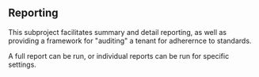 ## Reporting

This subproject facilitates summary and detail reporting, as well as providing a framework for "auditing" a tenant for adherernce to standards.

A full report can be run, or individual reports can be run for specific settings.

